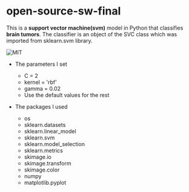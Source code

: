 # open-source-sw-final
This is a **support vector machine(svm)** model in Python that classifies **brain tumors**. 
The classifier is an object of the SVC class which was imported from sklearn.svm library.

![MIT](https://img.shields.io/github/license/kyyuubin/open-source-sw-final)

+ The parameters I set
  + C = 2
  + kernel = 'rbf'
  + gamma = 0.02
  + Use the default values for the rest

+ The packages I used
  + os
  + sklearn.datasets
  + sklearn.linear_model
  + sklearn.svm
  + sklearn.model_selection
  + sklearn.metrics
  + skimage.io
  + skimage.transform
  + skimage.color
  + numpy
  + matplotlib.pyplot
